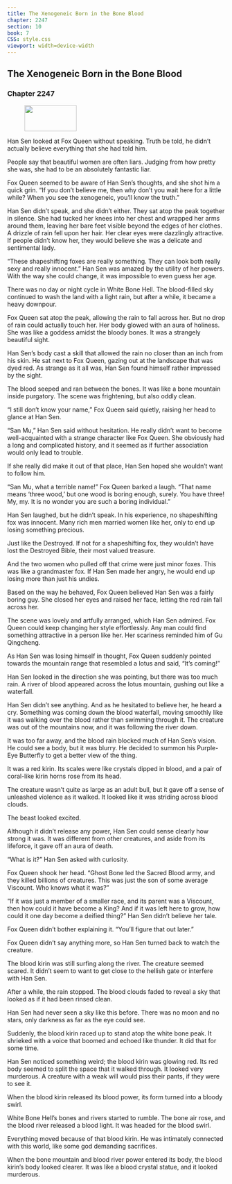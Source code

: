 ```yaml
---
title: The Xenogeneic Born in the Bone Blood
chapter: 2247
section: 10
book: 7
CSS: style.css
viewport: width=device-width
---
```


## The Xenogeneic Born in the Bone Blood

### Chapter 2247

<figure>
	<img src="../Images/gem.gif" alt="" id="gem" width="120" height="60" />
</figure>

Han Sen looked at Fox Queen without speaking. Truth be told, he didn’t actually believe everything that she had told him.

People say that beautiful women are often liars. Judging from how pretty she was, she had to be an absolutely fantastic liar.

Fox Queen seemed to be aware of Han Sen’s thoughts, and she shot him a quick grin. “If you don’t believe me, then why don’t you wait here for a little while? When you see the xenogeneic, you’ll know the truth.”

Han Sen didn’t speak, and she didn’t either. They sat atop the peak together in silence. She had tucked her knees into her chest and wrapped her arms around them, leaving her bare feet visible beyond the edges of her clothes. A drizzle of rain fell upon her hair. Her clear eyes were dazzlingly attractive. If people didn’t know her, they would believe she was a delicate and sentimental lady.

“These shapeshifting foxes are really something. They can look both really sexy and really innocent.” Han Sen was amazed by the utility of her powers. With the way she could change, it was impossible to even guess her age.

There was no day or night cycle in White Bone Hell. The blood-filled sky continued to wash the land with a light rain, but after a while, it became a heavy downpour.

Fox Queen sat atop the peak, allowing the rain to fall across her. But no drop of rain could actually touch her. Her body glowed with an aura of holiness. She was like a goddess amidst the bloody bones. It was a strangely beautiful sight.

Han Sen’s body cast a skill that allowed the rain no closer than an inch from his skin. He sat next to Fox Queen, gazing out at the landscape that was dyed red. As strange as it all was, Han Sen found himself rather impressed by the sight.

The blood seeped and ran between the bones. It was like a bone mountain inside purgatory. The scene was frightening, but also oddly clean.

“I still don’t know your name,” Fox Queen said quietly, raising her head to glance at Han Sen.

“San Mu,” Han Sen said without hesitation. He really didn’t want to become well-acquainted with a strange character like Fox Queen. She obviously had a long and complicated history, and it seemed as if further association would only lead to trouble.

If she really did make it out of that place, Han Sen hoped she wouldn’t want to follow him.

“San Mu, what a terrible name!” Fox Queen barked a laugh. “That name means ‘three wood,’ but one wood is boring enough, surely. You have three! My, my. It is no wonder you are such a boring individual.”

Han Sen laughed, but he didn’t speak. In his experience, no shapeshifting fox was innocent. Many rich men married women like her, only to end up losing something precious.

Just like the Destroyed. If not for a shapeshifting fox, they wouldn’t have lost the Destroyed Bible, their most valued treasure.

And the two women who pulled off that crime were just minor foxes. This was like a grandmaster fox. If Han Sen made her angry, he would end up losing more than just his undies.

Based on the way he behaved, Fox Queen believed Han Sen was a fairly boring guy. She closed her eyes and raised her face, letting the red rain fall across her.

The scene was lovely and artfully arranged, which Han Sen admired. Fox Queen could keep changing her style effortlessly. Any man could find something attractive in a person like her. Her scariness reminded him of Gu Qingcheng.

As Han Sen was losing himself in thought, Fox Queen suddenly pointed towards the mountain range that resembled a lotus and said, “It’s coming!”

Han Sen looked in the direction she was pointing, but there was too much rain. A river of blood appeared across the lotus mountain, gushing out like a waterfall.

Han Sen didn’t see anything. And as he hesitated to believe her, he heard a cry. Something was coming down the blood waterfall, moving smoothly like it was walking over the blood rather than swimming through it. The creature was out of the mountains now, and it was following the river down.

It was too far away, and the blood rain blocked much of Han Sen’s vision. He could see a body, but it was blurry. He decided to summon his Purple-Eye Butterfly to get a better view of the thing.

It was a red kirin. Its scales were like crystals dipped in blood, and a pair of coral-like kirin horns rose from its head.

The creature wasn’t quite as large as an adult bull, but it gave off a sense of unleashed violence as it walked. It looked like it was striding across blood clouds.

The beast looked excited.

Although it didn’t release any power, Han Sen could sense clearly how strong it was. It was different from other creatures, and aside from its lifeforce, it gave off an aura of death.

“What is it?” Han Sen asked with curiosity.

Fox Queen shook her head. “Ghost Bone led the Sacred Blood army, and they killed billions of creatures. This was just the son of some average Viscount. Who knows what it was?”

“If it was just a member of a smaller race, and its parent was a Viscount, then how could it have become a King? And if it was left here to grow, how could it one day become a deified thing?” Han Sen didn’t believe her tale.

Fox Queen didn’t bother explaining it. “You’ll figure that out later.”

Fox Queen didn’t say anything more, so Han Sen turned back to watch the creature.

The blood kirin was still surfing along the river. The creature seemed scared. It didn’t seem to want to get close to the hellish gate or interfere with Han Sen.

After a while, the rain stopped. The blood clouds faded to reveal a sky that looked as if it had been rinsed clean.

Han Sen had never seen a sky like this before. There was no moon and no stars, only darkness as far as the eye could see.

Suddenly, the blood kirin raced up to stand atop the white bone peak. It shrieked with a voice that boomed and echoed like thunder. It did that for some time.

Han Sen noticed something weird; the blood kirin was glowing red. Its red body seemed to split the space that it walked through. It looked very murderous. A creature with a weak will would piss their pants, if they were to see it.

When the blood kirin released its blood power, its form turned into a bloody swirl.

White Bone Hell’s bones and rivers started to rumble. The bone air rose, and the blood river released a blood light. It was headed for the blood swirl.

Everything moved because of that blood kirin. He was intimately connected with this world, like some god demanding sacrifices.

When the bone mountain and blood river power entered its body, the blood kirin’s body looked clearer. It was like a blood crystal statue, and it looked murderous.